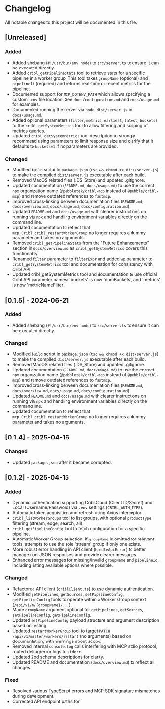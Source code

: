 # Changelog

All notable changes to this project will be documented in this file.

## [Unreleased]

### Added
- Added shebang (`#!/usr/bin/env node`) to `src/server.ts` to ensure it can be executed directly.
- Added `cribl_getPipelineStats` tool to retrieve stats for a specific pipeline in a worker group. This tool takes `groupName` (optional) and `pipelineId` (required) and returns real-time or recent metrics for the pipeline.
- Documented support for `MCP_DOTENV_PATH` which allows specifying a custom `.env` file location. See `docs/configuration.md` and `docs/usage.md` for examples.
- Documented running the server via `node dist/server.js` in `docs/usage.md`.
- Added optional parameters (`filter`, `metrics`, `earliest`, `latest`, `buckets`) to the `cribl_getSystemMetrics` tool to allow filtering and scoping of metrics queries. 
- Updated `cribl_getSystemMetrics` tool description to strongly recommend using parameters to limit response size and clarify that it defaults to `buckets=1` if no parameters are provided.

### Changed
- Modified `build` script in `package.json` (`tsc && chmod +x dist/server.js`) to make the compiled `dist/server.js` executable after each build.
- Removed MacOS related files (.DS_Store) and updated .gitignore.
- Updated documentation (`README.md`, `docs/usage.md`) to use the correct `npx` organization name (`@pebbletek/cribl-mcp` instead of `@pebble/cribl-mcp`) and remove outdated references to `fastmcp`.
- Improved cross-linking between documentation files (`README.md`, `docs/overview.md`, `docs/usage.md`, `docs/configuration.md`).
- Updated `README.md` and `docs/usage.md` with clearer instructions on running via `npx` and handling environment variables directly on the command line.
- Updated documentation to reflect that `mcp_Cribl_cribl_restartWorkerGroup` no longer requires a dummy parameter and takes no arguments.
- Removed `cribl_getPipelineStats` from the "Future Enhancements" section in `docs/overview.md` as `cribl_getSystemMetrics` covers this functionality.
- Renamed `filter` parameter to `filterExpr` and added `wp` parameter to `cribl_getSystemMetrics` tool and documentation for consistency with Cribl API.
- Updated cribl_getSystemMetrics tool and documentation to use official Cribl API parameter names: 'buckets' is now 'numBuckets', and 'metrics' is now 'metricNameFilter'.


## [0.1.5] - 2024-06-21
### Added
- Added shebang (`#!/usr/bin/env node`) to `src/server.ts` to ensure it can be executed directly.

### Changed
- Modified `build` script in `package.json` (`tsc && chmod +x dist/server.js`) to make the compiled `dist/server.js` executable after each build.
- Removed MacOS related files (.DS_Store) and updated .gitignore.
- Updated documentation (`README.md`, `docs/usage.md`) to use the correct `npx` organization name (`@pebbletek/cribl-mcp` instead of `@pebble/cribl-mcp`) and remove outdated references to `fastmcp`.
- Improved cross-linking between documentation files (`README.md`, `docs/overview.md`, `docs/usage.md`, `docs/configuration.md`).
- Updated `README.md` and `docs/usage.md` with clearer instructions on running via `npx` and handling environment variables directly on the command line.
- Updated documentation to reflect that `mcp_Cribl_cribl_restartWorkerGroup` no longer requires a dummy parameter and takes no arguments.


## [0.1.4] - 2025-04-16
### Changed
- Updated `package.json` after it became corrupted.


## [0.1.2] - 2025-04-15
### Added
- Dynamic authentication supporting Cribl.Cloud (Client ID/Secret) and Local (Username/Password) via `.env` settings (`CRIBL_AUTH_TYPE`).
- Automatic token acquisition and refresh using Axios interceptor.
- `cribl_listWorkerGroups` tool to list groups, with optional `productType` filtering (stream, edge, search, all).
- `cribl_getPipelineConfig` tool to fetch configuration for a specific pipeline.
- Automatic Worker Group selection: If `groupName` is omitted for relevant tools, attempts to use the sole 'stream' group if only one exists.
- More robust error handling in API client (`handleApiError`) to better manage non-JSON responses and provide clearer messages.
- Enhanced error messages for missing/invalid `groupName` and `pipelineId`, including listing available options where possible.

### Changed
- Refactored API client (`criblClient.ts`) to use dynamic authentication.
- Modified `getPipelines`, `getSources`, `setPipelineConfig`, `getPipelineConfig` tools to operate within a Worker Group context (`/api/v1/m/{groupName}/...`).
- Made `groupName` argument optional for `getPipelines`, `getSources`, `setPipelineConfig`, `getPipelineConfig`.
- Updated `setPipelineConfig` payload structure and argument description based on testing.
- Updated `restartWorkerGroup` tool to target `PATCH /api/v1/master/workers/restart` (no arguments) based on documentation, with warnings about scope.
- Removed internal `console.log` calls interfering with MCP stdio protocol; routed debug/error logs to `stderr`.
- Updated Zod schema descriptions for clarity.
- Updated README and documentation (`docs/overview.md`) to reflect all changes.

### Fixed
- Resolved various TypeScript errors and MCP SDK signature mismatches during development.
- Corrected API endpoint paths for `
